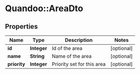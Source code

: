 # Quandoo::AreaDto

## Properties
Name | Type | Description | Notes
------------ | ------------- | ------------- | -------------
**id** | **Integer** | Id of the area | [optional] 
**name** | **String** | Name of the area | [optional] 
**priority** | **Integer** | Priority set for this area | [optional] 


